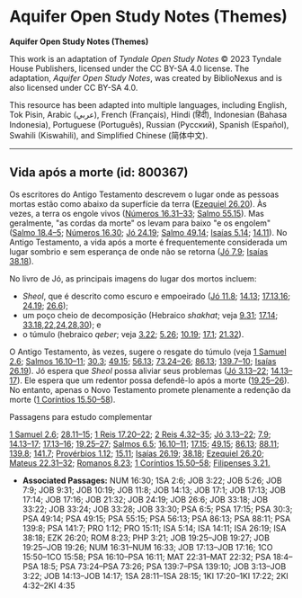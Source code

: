 # Aquifer Open Study Notes (Themes)

**Aquifer Open Study Notes (Themes)**

This work is an adaptation of *Tyndale Open Study Notes* © 2023 Tyndale House Publishers, licensed under the CC BY\-SA 4\.0 license. The adaptation, *Aquifer Open Study Notes*, was created by BiblioNexus and is also licensed under CC BY\-SA 4\.0\.

This resource has been adapted into multiple languages, including English, Tok Pisin, Arabic (عربي), French (Français), Hindi (हिंदी), Indonesian (Bahasa Indonesia), Portuguese (Português), Russian (Русский), Spanish (Español), Swahili (Kiswahili), and Simplified Chinese (简体中文).



--------------------------------

## Vida após a morte (id: 800367)

Os escritores do Antigo Testamento descrevem o lugar onde as pessoas mortas estão como abaixo da superfície da terra ([Ezequiel 26\.20](https://ref.ly/Ezek26:20)). Às vezes, a terra os engole vivos ([Números 16\.31–33](https://ref.ly/Num16:31-Num16:33); [Salmo 55\.15](https://ref.ly/Ps55:15)). Mas geralmente, "as cordas da morte" os levam para baixo "e os engolem" ([Salmo 18\.4–5](https://ref.ly/Ps18:4-Ps18:5); [Números 16\.30](https://ref.ly/Num16:30); [Jó 24\.19](https://ref.ly/Job24:19); [Salmo 49\.14](https://ref.ly/Ps49:14); [Isaías 5\.14](https://ref.ly/Isa5:14); [14\.11](https://ref.ly/Isa14:11)). No Antigo Testamento, a vida após a morte é frequentemente considerada um lugar sombrio e sem esperança de onde não se retorna ([Jó 7\.9](https://ref.ly/Job7:9); [Isaías 38\.18](https://ref.ly/Isa38:18)).

No livro de Jó, as principais imagens do lugar dos mortos incluem:

* *Sheol*, que é descrito como escuro e empoeirado ([Jó 11\.8](https://ref.ly/Job11:8); [14\.13](https://ref.ly/Job14:13); [17\.13](https://ref.ly/Job17:13),[16](https://ref.ly/Job17:16); [24\.19](https://ref.ly/Job24:19); [26\.6](https://ref.ly/Job26:6));
* um poço cheio de decomposição (Hebraico *shakhat*; veja [9\.31](https://ref.ly/Job9:31); [17\.14](https://ref.ly/Job17:14); [33\.18](https://ref.ly/Job33:18),[22](https://ref.ly/Job33:22),[24](https://ref.ly/Job33:24),[28](https://ref.ly/Job33:28),[30](https://ref.ly/Job33:30)); e
* o túmulo (hebraico *qeber*; veja [3\.22](https://ref.ly/Job3:22); [5\.26](https://ref.ly/Job5:26); [10\.19](https://ref.ly/Job10:19); [17\.1](https://ref.ly/Job17:1); [21\.32](https://ref.ly/Job21:32)).

O Antigo Testamento, às vezes, sugere o resgate do túmulo (veja [1 Samuel 2\.6](https://ref.ly/1Sam2:6); [Salmos 16\.10–11](https://ref.ly/Ps16:10-Ps16:11); [30\.3](https://ref.ly/Ps30:3); [49\.15](https://ref.ly/Ps49:15); [56\.13](https://ref.ly/Ps56:13); [73\.24–26](https://ref.ly/Ps73:24-Ps73:26); [86\.13](https://ref.ly/Ps86:13); [139\.7–10](https://ref.ly/Ps139:7-Ps139:10); [Isaías 26\.19](https://ref.ly/Isa26:19)). Jó espera que *Sheol* possa aliviar seus problemas ([Jó 3\.13–22](https://ref.ly/Job3:13-Job3:22); [14\.13–17](https://ref.ly/Job14:13-Job14:17)). Ele espera que um redentor possa defendê\-lo após a morte ([19\.25–26](https://ref.ly/Job19:25-Job19:26)). No entanto, apenas o Novo Testamento promete plenamente a redenção da morte ([1 Coríntios 15\.50–58](https://ref.ly/1Cor15:50-1Cor15:58)).

Passagens para estudo complementar

[1 Samuel 2\.6](https://ref.ly/1Sam2:6); [28\.11–15](https://ref.ly/1Sam28:11-1Sam28:15); [1 Reis 17\.20–22](https://ref.ly/1Kgs17:20-1Kgs17:22); [2 Reis 4\.32–35](https://ref.ly/2Kgs4:32-2Kgs4:35); [Jó 3\.13–22](https://ref.ly/Job3:13-Job3:22); [7\.9](https://ref.ly/Job7:9); [14\.13–17](https://ref.ly/Job14:13-Job14:17); [17\.13–16](https://ref.ly/Job17:13-Job17:16); [19\.25–27](https://ref.ly/Job19:25-Job19:27); [Salmos 6\.5](https://ref.ly/Ps6:5); [16\.10–11](https://ref.ly/Ps16:10-Ps16:11); [17\.15](https://ref.ly/Ps17:15); [49\.15](https://ref.ly/Ps49:15); [86\.13](https://ref.ly/Ps86:13); [88\.11](https://ref.ly/Ps88:11); [139\.8](https://ref.ly/Ps139:8); [141\.7](https://ref.ly/Ps141:7); [Provérbios 1\.12](https://ref.ly/Prov1:12); [15\.11](https://ref.ly/Prov15:11); [Isaías 26\.19](https://ref.ly/Isa26:19); [38\.18](https://ref.ly/Isa38:18); [Ezequiel 26\.20](https://ref.ly/Ezek26:20); [Mateus 22\.31–32](https://ref.ly/Matt22:31-Matt22:32); [Romanos 8\.23](https://ref.ly/Rom8:23); [1 Coríntios 15\.50–58](https://ref.ly/1Cor15:50-1Cor15:58); [Filipenses 3\.21\.](https://ref.ly/Phil3:21)

* **Associated Passages:** NUM 16:30; 1SA 2:6; JOB 3:22; JOB 5:26; JOB 7:9; JOB 9:31; JOB 10:19; JOB 11:8; JOB 14:13; JOB 17:1; JOB 17:13; JOB 17:14; JOB 17:16; JOB 21:32; JOB 24:19; JOB 26:6; JOB 33:18; JOB 33:22; JOB 33:24; JOB 33:28; JOB 33:30; PSA 6:5; PSA 17:15; PSA 30:3; PSA 49:14; PSA 49:15; PSA 55:15; PSA 56:13; PSA 86:13; PSA 88:11; PSA 139:8; PSA 141:7; PRO 1:12; PRO 15:11; ISA 5:14; ISA 14:11; ISA 26:19; ISA 38:18; EZK 26:20; ROM 8:23; PHP 3:21; JOB 19:25–JOB 19:27; JOB 19:25–JOB 19:26; NUM 16:31–NUM 16:33; JOB 17:13–JOB 17:16; 1CO 15:50–1CO 15:58; PSA 16:10–PSA 16:11; MAT 22:31–MAT 22:32; PSA 18:4–PSA 18:5; PSA 73:24–PSA 73:26; PSA 139:7–PSA 139:10; JOB 3:13–JOB 3:22; JOB 14:13–JOB 14:17; 1SA 28:11–1SA 28:15; 1KI 17:20–1KI 17:22; 2KI 4:32–2KI 4:35

